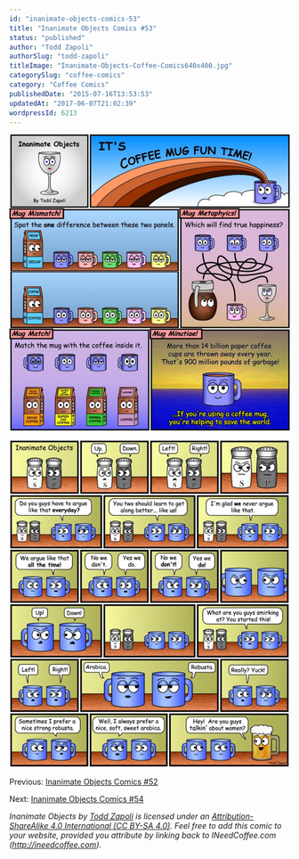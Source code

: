 ```yaml
---
id: "inanimate-objects-comics-53"
title: "Inanimate Objects Comics #53"
status: "published"
author: "Todd Zapoli"
authorSlug: "todd-zapoli"
titleImage: "Inanimate-Objects-Coffee-Comics640x400.jpg"
categorySlug: "coffee-comics"
category: "Coffee Comics"
publishedDate: "2015-07-16T13:53:53"
updatedAt: "2017-06-07T21:02:39"
wordpressId: 6213
---
```


[![inanimate-objects-coffee-mug-fun-time](inanimate-objects-coffee-mug-fun-time-970x1024.jpg)](http://ineedcoffee.com/wp-content/uploads/2015/07/inanimate-objects-coffee-mug-fun-time.jpg)

[![inanimate-objects-salt-and-pepper](inanimate-objects-salt-and-pepper-878x1024.jpg)](http://ineedcoffee.com/wp-content/uploads/2015/07/inanimate-objects-salt-and-pepper.jpg)

Previous: [Inanimate Objects Comics #52](http://ineedcoffee.com/inanimate-objects-comics-52/)

Next: [Inanimate Objects Comics #54](http://ineedcoffee.com/inanimate-objects-comics-54/)

*Inanimate Objects by [Todd Zapoli](http://ineedcoffee.com/) is licensed under an [Attribution-ShareAlike 4.0 International (CC BY-SA 4.0)](https://creativecommons.org/licenses/by-sa/4.0/). Feel free to add this comic to your website, provided you attribute by linking back to INeedCoffee.com (http://ineedcoffee.com).*